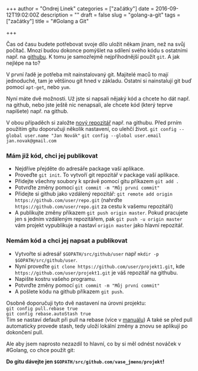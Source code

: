 +++
author = "Ondrej Linek"
categories = ["začátky"]
date = 2016-09-12T19:02:00Z
description = ""
draft = false
slug = "golang-a-git"
tags = ["začátky"]
title = "#Golang a Git"

+++

Čas od času budete potřebovat svoje dílo uložit někam jinam, než na svůj počítač. Mnozí budou dokonce pomýšlet na sdílení svého kódu s ostatními např. na [githubu](www.github.com). K tomu je samozřejmě nejpříhodnější použít `git`. A jak nejlépe na to?

V první řadě je potřeba mít nainstalovaný git. Majitelé maců to mají jednoduché, tam je většinou git hned v základu. Ostatní si nainstalují git buď pomocí `apt-get`, nebo `yum`.

Nyní máte dvě možnosti. Už jste si napsali nějaký kód a chcete ho dát např. na github, nebo jste ještě nic nenapsali, ale chcete kód (který teprve napíšete) např. na github.

V obou případěch si založte [nový repozitář](https://github.com/new) např. na githubu.
Před prním použitím gitu doporučuji několik nastavení, co ulehčí život. 
`git config --global user.name "Jan Novák"`
`git config --global user.email jan.novak@gmail.com`

### Mám již kód, chci jej publikovat

* Nejdříve přejděte do adresáře package vaší aplikace.
* Proveďte `git init`. To vytvoří git repozitář v package vaší aplikace.
* Přidejte všechny soubory k správě pomocí gitu příkazem `git add .`
* Potvrďte změny pomocí `git commit -m "Můj první commit"`
* Přidejte si github jako vzdálený repozitář: `git remote add origin https://github.com/user/repo.git` (nahrďte `https://github.com/user/repo.git` za cestu k vašemu repozitáři)
* A publikujte změny příkazem `git push origin master`. Pokud pracujete jen s jedním vzdáleným repozitářem, pak `git push -u origin master` vám projekt vypublikuje a nastaví `origin master` jako hlavní repozitář.

### Nemám kód a chci jej napsat a publikovat
* Vytvořte si adresář `$GOPATH/src/github/user` např `mkdir -p $GOPATH/src/github/user`.
* Nyní proveďte `git clone https://github.com/user/projekt1.git`, kde `https://github.com/user/projekt1.git` je váš repozitář na githubu.
* Napište kostru vašeho programu.
* Potvrďte změny pomocí `git commit -m "Můj první commit"`
* A pošlete kódu na github příkazem `git push`.

Osobně doporučuji tyto dvě nastavení na úrovni projektu:   
`git config pull.rebase true`   
`git config rebase.autoStash true`   
Tím se nastaví default při pull na rebase (více v [manuálu](https://git-scm.com/book/cs/v1/V%C4%9Btve-v-syst%C3%A9mu-Git-P%C5%99eskl%C3%A1d%C3%A1n%C3%AD))
A také se před pull automaticky provede stash, tedy uloží lokální změny a znovu se aplikují po dokončení pull.

Ale aby jsem naprosto nezazdil to hlavní, co by si měl odnést nováček v #Golang, co chce použít git:

**Do gitu dávejte jen `$GOPATH/src/github.com/vase_jmeno/projekt`!**
